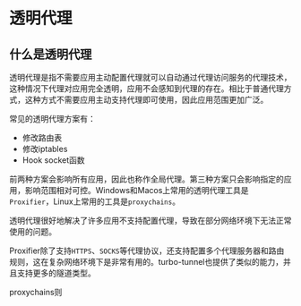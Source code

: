 # 透明代理

## 什么是透明代理

透明代理是指不需要应用主动配置代理就可以自动通过代理访问服务的代理技术，这种情况下代理对应用完全透明，应用不会感知到代理的存在。相比于普通代理方式，这种方式不需要应用主动支持代理即可使用，因此应用范围更加广泛。

常见的透明代理方案有：

* 修改路由表
* 修改iptables
* Hook socket函数

前两种方案会影响所有应用，因此也称作全局代理。第三种方案只会影响指定的应用，影响范围相对可控。Windows和Macos上常用的透明代理工具是`Proxifier`，Linux上常用的工具是`proxychains`。

透明代理很好地解决了许多应用不支持配置代理，导致在部分网络环境下无法正常使用的问题。

Proxifier除了支持`HTTPS`、`SOCKS`等代理协议，还支持配置多个代理服务器和路由规则，这在复杂网络环境下是非常有用的。turbo-tunnel也提供了类似的能力，并且支持更多的隧道类型。

proxychains则